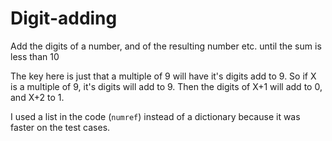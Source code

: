 # Digit-adding
Add the digits of a number, and of the resulting number etc. until the sum is less than 10

The key here is just that a multiple of 9 will have it's digits add to 9. So if X is a multiple of 9, it's digits will add to 9. Then the digits of X+1 will add to 0, and X+2 to 1. 

I used a list in the code (`numref`) instead of a dictionary because it was faster on the test cases.
